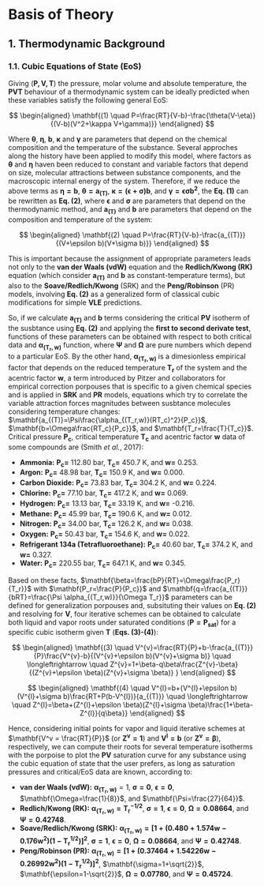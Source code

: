 # Basis of Theory

## 1. Thermodynamic Background

### 1.1. Cubic Equations of State (EoS)

Giving $(\mathbf{P,V,T})$ the pressure, molar volume and absolute temperature, the $\mathbf{PVT}$ behaviour of a thermodynamic system can be ideally predicted when these variables satisfy the following general EoS:

$$
\begin{aligned}
\mathbf{(1) \quad P=\frac{RT}{V-b}-\frac{\theta(V-\eta)}{(V-b)(V^2+\kappa V+\gamma)}} 
\end{aligned}
$$

Where $\mathbf{\theta}$, $\mathbf{\eta}$, $\mathbf{b}$, $\mathbf{\kappa}$ and $\mathbf{\gamma}$ are parameters that depend on the chemical composition and the temperature of the substance. Several approches along the history have been applied to modify this model, where factors as $\mathbf{\theta}$ and $\mathbf{\eta}$ haven been reduced to constant and variable factors that depend on size, molecular attractions between substance components, and the macroscopic internal energy of the system. Therefore, if we reduce the above terms as $\mathbf{\eta = b}$, $\mathbf{ \theta = a_{(T)} }$, $\mathbf{ \kappa = (\epsilon + \sigma)b }$, and $\mathbf{ \gamma = \epsilon \sigma b^2 }$, the **Eq. (1)** can be rewritten as **Eq. (2)**, where $\mathbf{\epsilon}$ and $\mathbf{\sigma}$ are parameters that depend on the thermodynamic method, and $\mathbf{a_{(T)}}$ and $\mathbf{b}$ are parameters that depend on the composition and temperature of the system:

$$
\begin{aligned}
\mathbf{(2) \quad P=\frac{RT}{V-b}-\frac{a_{(T)}}{(V+\epsilon b)(V+\sigma b)}}
\end{aligned}
$$

This is important because the assignment of appropriate parameters leads not only to the **van der Waals (vdW)** equation and the **Redlich/Kwong (RK)** equation (which consider $\mathbf{a_{(T)}}$ and $\mathbf{b}$ as constant-temperature terms), but also to the **Soave/Redlich/Kwong** (SRK) and the **Peng/Robinson** (PR) models, involving **Eq. (2)** as a generalized form of classical cubic modifications for simple $\mathbf{VLE}$ predictions.

So, if we calculate $\mathbf{a_{(T)}}$ and $\mathbf{b}$ terms considering the critical $\mathbf{PV}$ isotherm of the susbtance using **Eq. (2)** and applying the **first to second derivate test**, functions of these parameters can be obtained with respect to both critical data and $\mathbf{\alpha_{(T_r,w)}}$ function, where $\mathbf{\Psi}$ and $\mathbf{\Omega}$ are pure numbers which depend to a particular EoS. By the other hand, $\mathbf{\alpha_{(T_r,w)}}$ is a dimesionless empirical factor that depends on the reduced temperature $\mathbf{T_r}$ of the system and the acentric factor $\mathbf{w}$, a term introduced by Pitzer and collaborators for empirical correction porpouses that is specific to a given chemical species and is applied in **SRK** and **PR** models, equations which try to correlate the variable attraction forces magnitudes between susbtance molecules considering temperature changes: $\mathbf{a_{(T)}=\Psi\frac{\alpha_{(T_r,w)}(RT_c)^2}{P_c}}$, $\mathbf{b=\Omega\frac{RT_c}{P_c}}$, and $\mathbf{T_r=\frac{T}{T_c}}$. Critical pressure $\mathbf{P_c}$, critical temperature $\mathbf{T_c}$ and acentric factor $\mathbf{w}$ data of some compounds are (Smith *et al.*, 2017):

+ **Ammonia:** $\mathbf{P_c=}$ 112.80 bar, $\mathbf{T_c=}$ 450.7 K, and $\mathbf{w=}$ 0.253.
+ **Argon:** $\mathbf{P_c=}$ 48.98 bar, $\mathbf{T_c=}$ 150.9 K, and $\mathbf{w=}$ 0.000.
+ **Carbon Dioxide:** $\mathbf{P_c=}$ 73.83 bar, $\mathbf{T_c=}$ 304.2 K, and $\mathbf{w=}$ 0.224.
+ **Chlorine:** $\mathbf{P_c=}$ 77.10 bar, $\mathbf{T_c=}$ 417.2 K, and $\mathbf{w=}$ 0.069.
+ **Hydrogen:** $\mathbf{P_c=}$ 13.13 bar, $\mathbf{T_c=}$ 33.19 K, and $\mathbf{w=}$ -0.216.
+ **Methane:** $\mathbf{P_c=}$ 45.99 bar, $\mathbf{T_c=}$ 190.6 K, and $\mathbf{w=}$ 0.012.
+ **Nitrogen:** $\mathbf{P_c=}$ 34.00 bar, $\mathbf{T_c=}$ 126.2 K, and $\mathbf{w=}$ 0.038.
+ **Oxygen:** $\mathbf{P_c=}$ 50.43 bar, $\mathbf{T_c=}$ 154.6 K, and $\mathbf{w=}$ 0.022.
+ **Refrigerant 134a (Tetrafluoroethane):** $\mathbf{P_c=}$ 40.60 bar, $\mathbf{T_c=}$ 374.2 K, and $\mathbf{w=}$ 0.327.
+ **Water:** $\mathbf{P_c=}$ 220.55 bar, $\mathbf{T_c=}$ 647.1 K, and $\mathbf{w=}$ 0.345.

Based on these facts, $\mathbf{\beta=\frac{bP}{RT}=\Omega\frac{P_r}{T_r}}$ with $\mathbf{P_r=\frac{P}{P_c}}$ and $\mathbf{q=\frac{a_{(T)}}{bRT}=\frac{\Psi \alpha_{(T_r,w)}}{\Omega T_r}}$ parameters can be defined for generalization porpouses and, subsituting their values on **Eq. (2)** and resolving for $\mathbf{V}$, four iterative schemes can be obtained to calculate both liquid and vapor roots under saturated conditions $(\mathbf{P=P_{sat}})$ for a specific cubic isotherm given $\mathbf{T}$ (**Eqs. (3)-(4)**):

$$
\begin{aligned}
\mathbf{(3) \quad V^{v}=\frac{RT}{P}+b-\frac{a_{(T)}}{P}\frac{V^{v}-b}{(V^{v}+\epsilon b)(V^{v}+\sigma b)} \quad \longleftrightarrow \quad Z^{v}=1+\beta-q\beta\frac{Z^{v}-\beta}{(Z^{v}+\epsilon \beta)(Z^{v}+\sigma \beta)} }
\end{aligned}
$$

$$
\begin{aligned}
\mathbf{(4) \quad V^{l}=b+(V^{l}+\epsilon b)(V^{l}+\sigma b)\frac{RT+P(b-V^{l})}{a_{(T)}} \quad \longleftrightarrow \quad Z^{l}=\beta+(Z^{l}+\epsilon \beta)(Z^{l}+\sigma \beta)\frac{1+\beta-Z^{l}}{q\beta}} 
\end{aligned}
$$


Hence, considering initial points for vapor and liquid iterative schemes at $\mathbf{V^v = \frac{RT}{P}}$ (or $\mathbf{Z^v=1}$) and $\mathbf{V^l = b}$ (or $\mathbf{Z^v=\beta}$), respectively, we can compute their roots for several temperature isotherms with the porpoise to plot the $\mathbf{PV}$ saturation curve for any substance using the cubic equation of state that the user prefers, as long as saturation pressures and critical/EoS data are known, according to:

+ **van der Waals (vdW):** $\mathbf{\alpha_{(T_r,w)}}=1$, $\mathbf{\sigma=0}$, $\mathbf{\epsilon=0}$, $\mathbf{\Omega=\frac{1}{8}}$, and $\mathbf{\Psi=\frac{27}{64}}$.
+ **Redlich/Kwong (RK):** $\mathbf{\alpha_{(T_r,w)}=T_r^{-1/2}}$, $\mathbf{\sigma=1}$, $\mathbf{\epsilon=0}$, $\mathbf{\Omega=0.08664}$, and $\mathbf{\Psi=0.42748}$.
+ **Soave/Redlich/Kwong (SRK):** $\mathbf{\alpha_{(T_r,w)}=[1+(0.480+1.574w-0.176w^2)(1-T_r^{1/2})]^2}$, $\mathbf{\sigma=1}$, $\mathbf{\epsilon=0}$, $\mathbf{\Omega=0.08664}$, and $\mathbf{\Psi=0.42748}$.
+ **Peng/Robinson (PR):** $\mathbf{\alpha_{(T_r,w)}=[1+(0.37464+1.54226w-0.26992w^2)(1-T_r^{1/2})]^2}$, $\mathbf{\sigma=1+\sqrt{2}}$, $\mathbf{\epsilon=1-\sqrt{2}}$, $\mathbf{\Omega=0.07780}$, and $\mathbf{\Psi=0.45724}$.